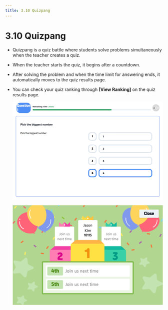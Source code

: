 ```yaml
---
title: 3.10 Quizpang
---
```


# 3.10 Quizpang

- Quizpang is a quiz battle where students solve problems simultaneously when the teacher creates a quiz.
- When the teacher starts the quiz, it begins after a countdown.
- After solving the problem and when the time limit for answering ends, it automatically moves to the quiz results page.
- You can check your quiz ranking through **\[View Ranking]** on the quiz results page.

  ![](/img/en_student/en_student_3-10_01.jpg)

  ![](/img/en_student/en_student_3-10_02.jpg)
